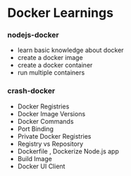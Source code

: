 # Docker Learnings

### nodejs-docker
- learn basic knowledge about docker
- create a docker image
- create a docker container
- run multiple containers

### crash-docker
- Docker Registries
- Docker Image Versions
- Docker Commands
- Port Binding
- Private Docker Registries
- Registry vs Repository
- Dockerfile , Dockerize Node.js app
- Build Image
- Docker UI Client